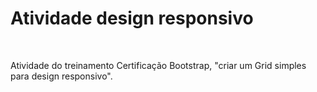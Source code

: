 <h1>Atividade design responsivo</h1>
<br>

<p>Atividade do treinamento Certificação Bootstrap, "criar um Grid simples para design responsivo".</p>

